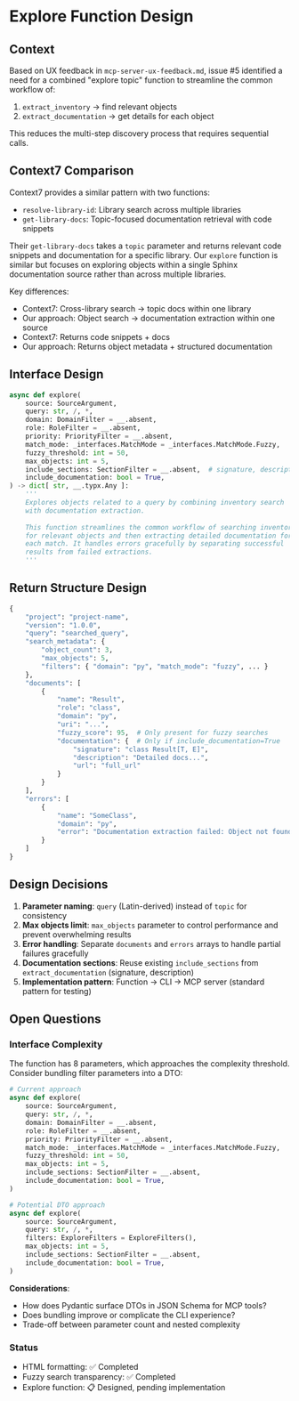 # Explore Function Design

## Context

Based on UX feedback in `mcp-server-ux-feedback.md`, issue #5 identified a need for a combined "explore topic" function to streamline the common workflow of:
1. `extract_inventory` → find relevant objects  
2. `extract_documentation` → get details for each object

This reduces the multi-step discovery process that requires sequential calls.

## Context7 Comparison

Context7 provides a similar pattern with two functions:
- `resolve-library-id`: Library search across multiple libraries
- `get-library-docs`: Topic-focused documentation retrieval with code snippets

Their `get-library-docs` takes a `topic` parameter and returns relevant code snippets and documentation for a specific library. Our `explore` function is similar but focuses on exploring objects within a single Sphinx documentation source rather than across multiple libraries.

Key differences:
- Context7: Cross-library search → topic docs within one library
- Our approach: Object search → documentation extraction within one source
- Context7: Returns code snippets + docs
- Our approach: Returns object metadata + structured documentation

## Interface Design

```python
async def explore(
    source: SourceArgument,
    query: str, /, *,
    domain: DomainFilter = __.absent,
    role: RoleFilter = __.absent,
    priority: PriorityFilter = __.absent,
    match_mode: _interfaces.MatchMode = _interfaces.MatchMode.Fuzzy,
    fuzzy_threshold: int = 50,
    max_objects: int = 5,
    include_sections: SectionFilter = __.absent,  # signature, description
    include_documentation: bool = True,
) -> dict[ str, __.typx.Any ]:
    ''' 
    Explores objects related to a query by combining inventory search 
    with documentation extraction.
    
    This function streamlines the common workflow of searching inventory
    for relevant objects and then extracting detailed documentation for
    each match. It handles errors gracefully by separating successful
    results from failed extractions.
    '''
```

## Return Structure Design

```python
{
    "project": "project-name",
    "version": "1.0.0", 
    "query": "searched_query",
    "search_metadata": {
        "object_count": 3,
        "max_objects": 5,
        "filters": { "domain": "py", "match_mode": "fuzzy", ... }
    },
    "documents": [
        {
            "name": "Result", 
            "role": "class",
            "domain": "py",
            "uri": "...",
            "fuzzy_score": 95,  # Only present for fuzzy searches
            "documentation": {  # Only if include_documentation=True
                "signature": "class Result[T, E]",
                "description": "Detailed docs...",
                "url": "full_url"
            }
        }
    ],
    "errors": [
        {
            "name": "SomeClass",
            "domain": "py", 
            "error": "Documentation extraction failed: Object not found"
        }
    ]
}
```

## Design Decisions

1. **Parameter naming**: `query` (Latin-derived) instead of `topic` for consistency
2. **Max objects limit**: `max_objects` parameter to control performance and prevent overwhelming results
3. **Error handling**: Separate `documents` and `errors` arrays to handle partial failures gracefully
4. **Documentation sections**: Reuse existing `include_sections` from `extract_documentation` (signature, description)
5. **Implementation pattern**: Function → CLI → MCP server (standard pattern for testing)

## Open Questions

### Interface Complexity
The function has 8 parameters, which approaches the complexity threshold. Consider bundling filter parameters into a DTO:

```python
# Current approach
async def explore(
    source: SourceArgument,
    query: str, /, *,
    domain: DomainFilter = __.absent,
    role: RoleFilter = __.absent,
    priority: PriorityFilter = __.absent,
    match_mode: _interfaces.MatchMode = _interfaces.MatchMode.Fuzzy,
    fuzzy_threshold: int = 50,
    max_objects: int = 5,
    include_sections: SectionFilter = __.absent,
    include_documentation: bool = True,
)

# Potential DTO approach
async def explore(
    source: SourceArgument,
    query: str, /, *,
    filters: ExploreFilters = ExploreFilters(),
    max_objects: int = 5,
    include_sections: SectionFilter = __.absent,
    include_documentation: bool = True,
)
```

**Considerations**:
- How does Pydantic surface DTOs in JSON Schema for MCP tools?
- Does bundling improve or complicate the CLI experience?
- Trade-off between parameter count and nested complexity

### Status
- HTML formatting: ✅ Completed
- Fuzzy search transparency: ✅ Completed  
- Explore function: 📋 Designed, pending implementation